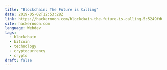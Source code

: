 ```yaml
---
title: "Blockchain: The Future is Calling"
date: 2019-05-02T12:53:28Z
link: https://hackernoon.com/blockchain-the-future-is-calling-5c5249fd0614?source=rss----3a8144eabfe3---4
site: hackernoon.com
language: Webdev
tags:
  - blockchain
  - bitcoin
  - technology
  - cryptocurrency
  - crypto
draft: false
---
```

